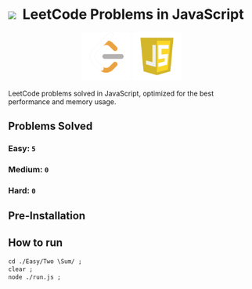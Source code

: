 # <img style="width:30px;" src="https://static-00.iconduck.com/assets.00/light-bulb-emoji-676x1024-9a89i8im.png" /><span>&nbsp;</span>  LeetCode Problems in JavaScript

<div style="text-align:center;" >
<img style="width:100px;" src=".github/assets/leetcode.png" >
<img style="width:100px;" src=".github/assets/js.webp" >
</div>

LeetCode problems solved in JavaScript, optimized for the best performance and memory usage.

## Problems Solved

### **Easy:** `5`
### **Medium:** `0`
### **Hard:** `0`

## Pre-Installation

## How to run

```terminal
cd ./Easy/Two \Sum/ ; 
clear ;
node ./run.js ;
```
